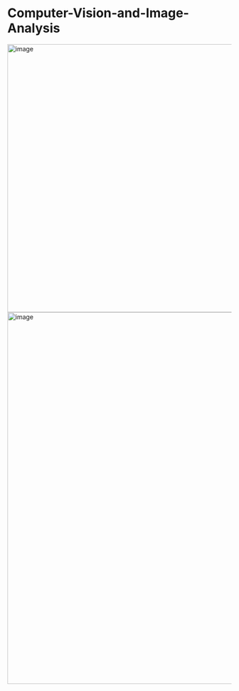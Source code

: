 # Computer-Vision-and-Image-Analysis

<img width="602" alt="image" src="https://github.com/user-attachments/assets/94077524-4ea3-41ff-943c-624dd59905f0"> <img width="835" alt="image" src="https://github.com/user-attachments/assets/a9c0778a-a64e-4341-9f20-c3939097b4f9">
